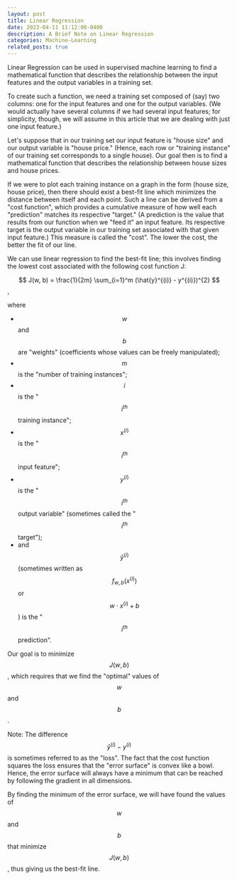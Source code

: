 ```yaml
---
layout: post
title: Linear Regression
date: 2023-04-11 11:12:00-0400
description: A Brief Note on Linear Regression
categories: Machine-Learning
related_posts: true
---
```


Linear Regression can be used in supervised machine learning to find a mathematical function that describes the relationship between the input features and the output variables in a training set. 

To create such a function, we need a training set composed of (say) two columns: one for the input features and one for the output variables. (We would actually have several columns if we had several input features; for simplicity, though, we will assume in this article that we are dealing with just one input feature.) 

Let's suppose that in our training set our input feature is "house size" and our output variable is "house price." (Hence, each row or "training instance" of our training set corresponds to a single house). Our goal then is to find a mathematical function that describes the relationship between house sizes and house prices. 

If we were to plot each training instance on a graph in the form (house size, house price), then there should exist a best-fit line which minimizes the distance between itself and each point. Such a line can be derived from a "cost function", which provides a cumulative measure of how well each "prediction" matches its respective "target." (A prediction is the value that results from our function when we "feed it" an input feature. Its respective target is the output variable in our training set associated with that given input feature.) This measure is called the "cost". The lower the cost, the better the fit of our line.

We can use linear regression to find the best-fit line; this involves finding the lowest cost associated with the following cost function J:

$$
J(w, b) = \frac{1}{2m} \sum_{i=1}^m (\hat{y}^{(i)} - y^{(i)})^{2}
$$,

where 
- $$w$$ and $$b$$ are "weights" (coefficients whose values can be freely manipulated);
- $$m$$ is the "number of training instances";
- $$i$$ is the "$$i^{th}$$ training instance";
- $$x^{(i)}$$ is the "$$i^{th}$$ input feature";
- $$y^{(i)}$$ is the "$$i^{th}$$ output variable" (sometimes called the "$$i^{th}$$ target"); 
- and $$\hat{y}^{(i)}$$ (sometimes written as $$f_{w, b}(x^{(i)})$$ or $$w\cdot x^{(i)} + b$$) is the "$$i^{th}$$ prediction".


Our goal is to minimize $$J(w, b)$$, which requires that we find the "optimal" values of $$w$$ and $$b$$.

Note: The difference $$\hat{y}^{(i)} - y^{(i)}$$ is sometimes referred to as the "loss". The fact that the cost function squares the loss ensures that the "error surface" is convex like a bowl. Hence, the error surface will always have a minimum that can be reached by following the gradient in all dimensions.

By finding the minimum of the error surface, we will have found the values of $$w$$ and $$b$$ that minimize $$J(w, b)$$, thus giving us the best-fit line.



